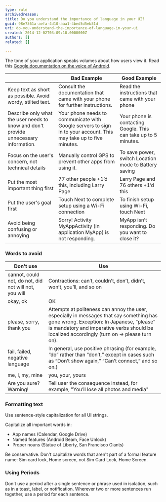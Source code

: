 ```yaml
---
type: rule
archivedreason: 
title: Do you understand the importance of language in your UI?
guid: 98e7361a-aefa-4d10-aaa1-4bed5d5eb31d
uri: do-you-understand-the-importance-of-language-in-your-ui
created: 2014-12-02T03:09:10.0000000Z
authors: []
related: []

---
```


The tone of your application speaks volumes about how users view it. Read this [Google documentation on the voice of Android](http&#58;//developer.android.com/design/patterns/help.html). 
<!--endintro-->


| | Bad Example | Good Example |
| --- | --- | --- |
| Keep text as short as possible. Avoid wordy, stilted text. | Consult the documentation that came with your phone for further instructions. | Read the instructions that came with your phone |
| Describe only what the user needs to know and don't provide unnecessary information. | Your phone needs to communicate with Google servers to sign in to your account. This may take up to five minutes. | Your phone is contacting Google. This can take up to 5 minutes. |
| Focus on the user's concern, not technical details | Manually control GPS to prevent other apps from using it. | To save power, switch Location mode to Battery saving |
| Put the most important thing first | 77 other people +1’d this, including Larry Page | Larry Page and 76 others +1’d this |
| Put the user's goal first | Touch Next to complete setup using a Wi-Fi connection | To finish setup using Wi-Fi, touch Next |
| Avoid being confusing or annoying | Sorry! Activity MyAppActivity (in application MyApp) is not responding. | MyApp isn’t responding. Do you want to close it? |


### Words to avoid


| Don't use | Use |
| --- | --- |
| cannot, could not, do not, did not will not, you will | Contractions: can’t, couldn’t, don’t, didn’t, won’t, you’ll, and so on |
| okay, ok | OK |
| please, sorry, thank you | Attempts at politeness can annoy the user, especially in messages that say something has gone wrong. Exception: In Japanese, “please” is mandatory and imperative verbs should be localized accordingly (turn on -&gt; please turn on). |
| fail, failed, negative language | In general, use positive phrasing (for example, “do” rather than “don’t,” except in cases such as “Don’t show again,” “Can’t connect,” and so on.)  |
| me, I, my, mine | you, your, yours |
| Are you sure? Warning! | Tell user the consequence instead, for example, "You’ll lose all photos and media" |


### Formatting text

Use sentence-style capitalization for all UI strings.

Capitalize all important words in:

* App names (Calendar, Google Drive)
* Named features (Android Beam, Face Unlock)
* Proper nouns (Statue of Liberty, San Francisco Giants)


Be conservative. Don't capitalize words that aren't part of a formal feature name: Sim card lock, Home screen, not Sim Card Lock, Home Screen.

### Using Periods 

Don't use a period after a single sentence or phrase used in isolation, such as in a toast, label, or notification. Wherever two or more sentences run together, use a period for each sentence.
